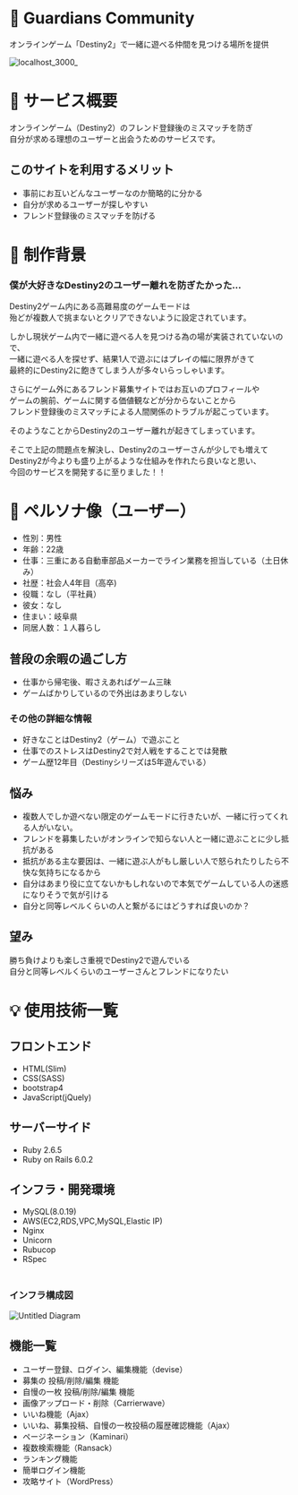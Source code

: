 # :two_men_holding_hands: Guardians Community

オンラインゲーム「Destiny2」で一緒に遊べる仲間を見つける場所を提供

![localhost_3000_](https://user-images.githubusercontent.com/57397215/79339158-6c149700-7f63-11ea-920f-8866d51f3e98.png)

# :closed_book: サービス概要

オンラインゲーム（Destiny2）のフレンド登録後のミスマッチを防ぎ  
自分が求める理想のユーザーと出会うためのサービスです。

## このサイトを利用するメリット

* 事前にお互いどんなユーザーなのか簡略的に分かる
* 自分が求めるユーザーが探しやすい
* フレンド登録後のミスマッチを防げる

# :round_pushpin: 制作背景

### 僕が大好きなDestiny2のユーザー離れを防ぎたかった…

Destiny2ゲーム内にある高難易度のゲームモードは  
殆どが複数人で挑まないとクリアできないように設定されています。  
  
しかし現状ゲーム内で一緒に遊べる人を見つける為の場が実装されていないので、  
一緒に遊べる人を探せず、結果1人で遊ぶにはプレイの幅に限界がきて  
最終的にDestiny2に飽きてしまう人が多々いらっしゃいます。  

さらにゲーム外にあるフレンド募集サイトではお互いのプロフィールや  
ゲームの腕前、ゲームに関する価値観などが分からないことから  
フレンド登録後のミスマッチによる人間関係のトラブルが起こっています。  

そのようなことからDestiny2のユーザー離れが起きてしまっています。  

そこで上記の問題点を解決し、Destiny2のユーザーさんが少しでも増えて  
Destiny2が今よりも盛り上がるような仕組みを作れたら良いなと思い、  
今回のサービスを開発するに至りました！！  

# :bust_in_silhouette: ペルソナ像（ユーザー）

* 性別：男性
* 年齢：22歳
* 仕事：三重にある自動車部品メーカーでライン業務を担当している（土日休み）
* 社歴：社会人4年目（高卒)
* 役職：なし（平社員）
* 彼女：なし
* 住まい：岐阜県
* 同居人数：１人暮らし

## 普段の余暇の過ごし方
* 仕事から帰宅後、暇さえあればゲーム三昧
* ゲームばかりしているので外出はあまりしない

### その他の詳細な情報
* 好きなことはDestiny2（ゲーム）で遊ぶこと
* 仕事でのストレスはDestiny2で対人戦をすることでは発散
* ゲーム歴12年目（Destinyシリーズは5年遊んでいる）

## 悩み
* 複数人でしか遊べない限定のゲームモードに行きたいが、一緒に行ってくれる人がいない。
* フレンドを募集したいがオンラインで知らない人と一緒に遊ぶことに少し抵抗がある
* 抵抗がある主な要因は、一緒に遊ぶ人がもし厳しい人で怒られたりしたら不快な気持ちになるから
* 自分はあまり役に立てないかもしれないので本気でゲームしている人の迷惑になりそうで気が引ける
* 自分と同等レベルくらいの人と繋がるにはどうすれば良いのか？

## 望み
勝ち負けよりも楽しさ重視でDestiny2で遊んでいる  
自分と同等レベルくらいのユーザーさんとフレンドになりたい

# :bulb: 使用技術一覧

## フロントエンド

* HTML(Slim)
* CSS(SASS)
* bootstrap4
* JavaScript(jQuely)

##  サーバーサイド

* Ruby 2.6.5
* Ruby on Rails 6.0.2


## インフラ・開発環境

* MySQL(8.0.19)
* AWS(EC2,RDS,VPC,MySQL,Elastic IP)
* Nginx
* Unicorn
* Rubucop
* RSpec  
　  
### インフラ構成図  

![Untitled Diagram](https://user-images.githubusercontent.com/57397215/79564758-377f1780-80ea-11ea-979e-857eb66d20fe.png)

## 機能一覧
* ユーザー登録、ログイン、編集機能（devise）
* 募集の 投稿/削除/編集 機能
* 自慢の一枚 投稿/削除/編集 機能
* 画像アップロード・削除（Carrierwave）
* いいね機能（Ajax）
* いいね、募集投稿、自慢の一枚投稿の履歴確認機能（Ajax）
* ページネーション（Kaminari）
* 複数検索機能（Ransack）
* ランキング機能
* 簡単ログイン機能
* 攻略サイト（WordPress）
